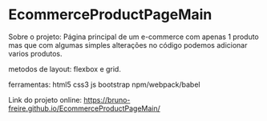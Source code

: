 # EcommerceProductPageMain
Sobre o projeto:
  Página principal de um e-commerce com apenas 1 produto mas que com algumas simples alterações no código podemos adicionar varios produtos.

metodos de layout:
flexbox e grid.

ferramentas:
html5
css3
js
bootstrap
npm/webpack/babel

Link do projeto online: https://bruno-freire.github.io/EcommerceProductPageMain/
